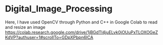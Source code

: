 # Digital_Image_Processing
Here, I have used OpenCV through Python and C++ in Google Colab to read and resize an image
https://colab.research.google.com/drive/1jBGdTl4juELvk0jOUuPxTLOXOGeZKdVP?authuser=1#scrollTo=GDpXPbpn6lCA
